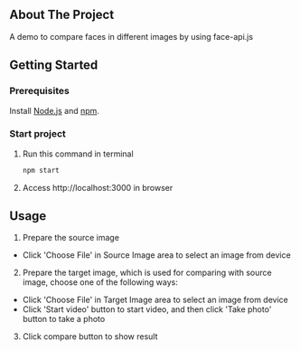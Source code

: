 ## About The Project

A demo to compare faces in different images by using face-api.js

## Getting Started

### Prerequisites

Install [Node.js](https://nodejs.org/en/download/) and [npm](https://docs.npmjs.com/downloading-and-installing-node-js-and-npm).

### Start project

1. Run this command in terminal
   ```sh
   npm start
   ```
2. Access http://localhost:3000 in browser


## Usage

1. Prepare the source image
  - Click 'Choose File' in Source Image area to select an image from device

2. Prepare the target image, which is used for comparing with source image, choose one of the following ways:
  - Click 'Choose File' in Target Image area to select an image from device
  - Click 'Start video' button to start video, and then click 'Take photo' button to take a photo

3. Click compare button to show result
